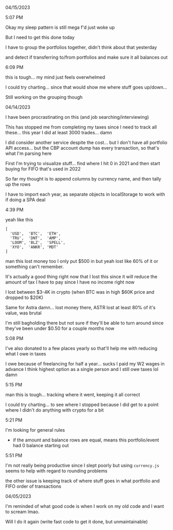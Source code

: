 04/15/2023

5:07 PM

Okay my sleep pattern is still mega f'd just woke up

But I need to get this done today

I have to group the portfolios together, didn't think about that yesterday

and detect if transferring to/from portfolios and make sure it all balances out

6:09 PM

this is tough... my mind just feels overwhelmed

I could try charting... since that would show me where stuff goes up/down...

Still working on the grouping though

04/14/2023

I have been procrastinating on this (and job searching/interviewing)

This has stopped me from completing my taxes since I need to track all these... this year I did at least 3000 trades... damn

I did consider another service despite the cost... but I don't have all portfolio API access... but the CBP account dump has every transaction, so that's what I'm parsing here

First I'm trying to visualize stuff... find where I hit 0 in 2021 and then start buying for FIFO that's used in 2022

So far my thought is to append columns by currency name, and then tally up the rows

I have to import each year, as separate objects in localStorage to work with if doing a SPA deal

4:39 PM

yeah like this

```
[
  'USD',  'BTC',  'ETH',
  'TRU',  'DNT',  'AMP',
  'LOOM', 'BLZ',  'SPELL',
  'XYO',  'ANKR', 'MDT'
]
```

man this lost money too I only put $500 in but yeah lost like 60% of it or something can't remember.

It's actually a good thing right now that I lost this since it will reduce the amount of tax I have to pay since I have no income right now

I lost between $3-4K in crypto (when BTC was in high $60K price and dropped to $20K)

Same for Astra damn... lost money there, ASTR lost at least 80% of it's value, was brutal

I'm still bagholding there but not sure if they'll be able to turn around since they've been under $0.50 for a couple months now

5:08 PM

I've also donated to a few places yearly so that'll help me with reducing what I owe in taxes

I owe because of freelancing for half a year... sucks I paid my W2 wages in advance I think highest option as a single person and I still owe taxes lol damn

5:15 PM

man this is tough... tracking where it went, keeping it all correct

I could try charting... to see where I stopped because I did get to a point where I didn't do anything with crypto for a bit

5:21 PM

I'm looking for general rules

- if the amount and balance rows are equal, means this portfolio/event had 0 balance starting out

5:51 PM

I'm not really being productive since I slept poorly but using `currency.js` seems to help with regard to rounding problems

the other issue is keeping track of where stuff goes in what portfolio and FIFO order of transactions

04/05/2023

I'm reminded of what good code is when I work on my old code and I want to scream lmao.

Will I do it again (write fast code to get it done, but unmaintainable)
